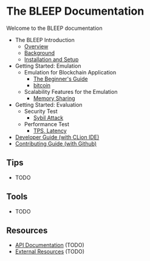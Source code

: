 # The BLEEP Documentation

Welcome to the BLEEP documentation <br>

 * The BLEEP Introduction 
   * [Overview](Intro-Overview.md)
   * [Background](Intro-Background.md)
   * [Installation and Setup](Intro-Installation-and-Setup.md)      
 * Getting Started: Emulation
   * Emulation for Blockchain Application
     * [The Beginner's Guide](Emulation-Guide.md)   
     * [bitcoin](Emulation-bitcoin.md)
   * Scalability Features for the Emulation
     * [Memory Sharing](Emulation-Scalability.md)   
 * Getting Started: Evaluation
   * Security Test
     * [Sybil Attack](Evaluation-Security-Sybil.md)
   * Performance Test    
     * [TPS, Latency](Evaluation-perf-TPS_Latency.md)
 * [Developer Guide (with CLion IDE)](developerGuide.md)
 * [Contributing Guide (with Github)](contributingGuide.md)

## Tips
- TODO

## Tools
- TODO

## Resources
- [API Documentation](api/test-api.md) (TODO)
- [External Resources](Resource-External.md) (TODO)
